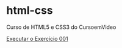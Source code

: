 # html-css
 Curso de HTML5 e CSS3 do CursoemVideo

<a href= "https://noctisrj.github.io/html-css/exercicios/ex001/index.html">Executar o Exercício 001</a>
